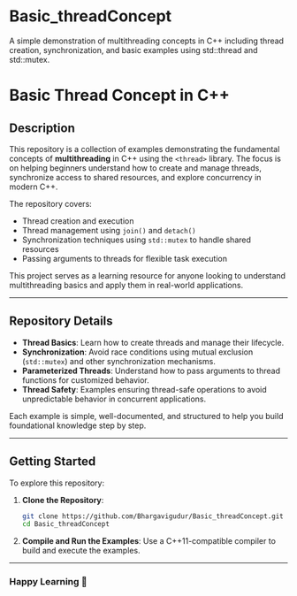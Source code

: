 
# Basic_threadConcept
A simple demonstration of multithreading concepts in C++ including thread creation, synchronization, and basic examples using std::thread and std::mutex.

# Basic Thread Concept in C++

## Description
This repository is a collection of examples demonstrating the fundamental concepts of **multithreading** in C++ using the `<thread>` library. The focus is on helping beginners understand how to create and manage threads, synchronize access to shared resources, and explore concurrency in modern C++.

The repository covers:

- Thread creation and execution
- Thread management using `join()` and `detach()`
- Synchronization techniques using `std::mutex` to handle shared resources
- Passing arguments to threads for flexible task execution

This project serves as a learning resource for anyone looking to understand multithreading basics and apply them in real-world applications.

---

## Repository Details

- **Thread Basics**: Learn how to create threads and manage their lifecycle.
- **Synchronization**: Avoid race conditions using mutual exclusion (`std::mutex`) and other synchronization mechanisms.
- **Parameterized Threads**: Understand how to pass arguments to thread functions for customized behavior.
- **Thread Safety**: Examples ensuring thread-safe operations to avoid unpredictable behavior in concurrent applications.

Each example is simple, well-documented, and structured to help you build foundational knowledge step by step.

---

## Getting Started
To explore this repository:
1. **Clone the Repository**:

   ```bash
   git clone https://github.com/Bhargavigudur/Basic_threadConcept.git
   cd Basic_threadConcept
   ```

2. **Compile and Run the Examples**:
   Use a C++11-compatible compiler to build and execute the examples.

---

### Happy Learning 🚀


